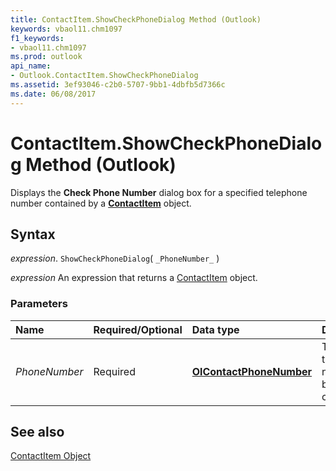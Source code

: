 ```yaml
---
title: ContactItem.ShowCheckPhoneDialog Method (Outlook)
keywords: vbaol11.chm1097
f1_keywords:
- vbaol11.chm1097
ms.prod: outlook
api_name:
- Outlook.ContactItem.ShowCheckPhoneDialog
ms.assetid: 3ef93046-c2b0-5707-9bb1-4dbfb5d7366c
ms.date: 06/08/2017
---
```



# ContactItem.ShowCheckPhoneDialog Method (Outlook)

Displays the  **Check Phone Number** dialog box for a specified telephone number contained by a **[ContactItem](Outlook.ContactItem.md)** object.


## Syntax

 _expression_. `ShowCheckPhoneDialog`( `_PhoneNumber_` )

 _expression_ An expression that returns a [ContactItem](./Outlook.ContactItem.md) object.


### Parameters



|Name|Required/Optional|Data type|Description|
|:-----|:-----|:-----|:-----|
| _PhoneNumber_|Required| **[OlContactPhoneNumber](Outlook.OlContactPhoneNumber.md)**|The type of telephone number to be checked.|

## See also


[ContactItem Object](Outlook.ContactItem.md)

